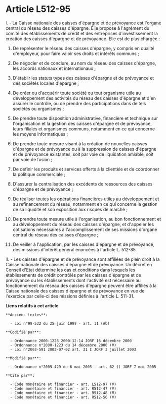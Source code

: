 # Article L512-95

I. - La Caisse nationale des caisses d'épargne et de prévoyance est l'organe central du réseau des caisses d'épargne. Elle
propose à l'agrément du comité des établissements de crédit et des entreprises d'investissement la création des caisses
d'épargne et de prévoyance. Elle est de plus chargée :

1. De représenter le réseau des caisses d'épargne, y compris en qualité d'employeur, pour faire valoir ses droits et intérêts
communs ;

2. De négocier et de conclure, au nom du réseau des caisses d'épargne, les accords nationaux et internationaux ;

3. D'établir les statuts types des caisses d'épargne et de prévoyance et des sociétés locales d'épargne ;

4. De créer ou d'acquérir toute société ou tout organisme utile au développement des activités du réseau des caisses
d'épargne et d'en assurer le contrôle, ou de prendre des participations dans de tels sociétés ou organismes ;

5. De prendre toute disposition administrative, financière et technique sur l'organisation et la gestion des caisses
d'épargne et de prévoyance, leurs filiales et organismes communs, notamment en ce qui concerne les moyens informatiques ;

6. De prendre toute mesure visant à la création de nouvelles caisses d'épargne et de prévoyance ou à la suppression de
caisses d'épargne et de prévoyance existantes, soit par voie de liquidation amiable, soit par voie de fusion ;

7. De définir les produits et services offerts à la clientèle et de coordonner la politique commerciale ;

8. D'assurer la centralisation des excédents de ressources des caisses d'épargne et de prévoyance ;

9. De réaliser toutes les opérations financières utiles au développement et au refinancement du réseau, notamment en ce qui
concerne la gestion de sa liquidité et son exposition aux risques de marché ;

10. De prendre toute mesure utile à l'organisation, au bon fonctionnement et au développement du réseau des caisses
d'épargne, et d'appeler les cotisations nécessaires à l'accomplissement de ses missions d'organe central du réseau des
caisses d'épargne ;

11. De veiller à l'application, par les caisses d'épargne et de prévoyance, des missions d'intérêt général énoncées à
l'article L. 512-85.

II. - Les caisses d'épargne et de prévoyance sont affiliées de plein droit à la Caisse nationale des caisses d'épargne et de
prévoyance. Un décret en Conseil d'Etat détermine les cas et conditions dans lesquels les établissements de crédit contrôlés
par les caisses d'épargne et de prévoyance ou les établissements dont l'activité est nécessaire au fonctionnement du réseau
des caisses d'épargne peuvent être affiliés à la Caisse nationale des caisses d'épargne et de prévoyance en vue de l'exercice
par celle-ci des missions définies à l'article L. 511-31.

**Liens relatifs à cet article**

	**Anciens textes**:

	  - Loi n°99-532 du 25 juin 1999 - art. 11 (Ab)

	**Codifié par**:

	  - Ordonnance 2000-1223 2000-12-14 JORF 16 décembre 2000
	  - Ordonnance n°2000-1223 du 14 décembre 2000 (V)
	  - Loi n°2003-591 2003-07-02 art. 31 I JORF 3 juillet 2003

	**Modifié par**:

	  - Ordonnance n°2005-429 du 6 mai 2005 - art. 62 () JORF 7 mai 2005

	**Cité par**:

	  - Code monétaire et financier - art. L512-97 (V)
	  - Code monétaire et financier - art. R512-47 (V)
	  - Code monétaire et financier - art. R512-48 (M)
	  - Code monétaire et financier - art. R512-56 (V)
